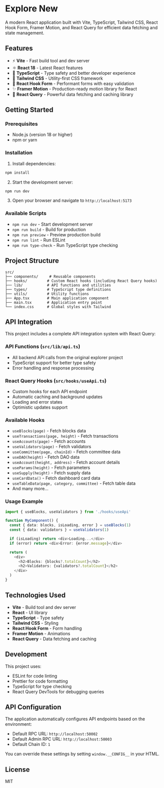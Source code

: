 # Explore New

A modern React application built with Vite, TypeScript, Tailwind CSS, React Hook Form, Framer Motion, and React Query for efficient data fetching and state management.

## Features

- ⚡ **Vite** - Fast build tool and dev server
- ⚛️ **React 18** - Latest React features
- 🔷 **TypeScript** - Type safety and better developer experience
- 🎨 **Tailwind CSS** - Utility-first CSS framework
- 📝 **React Hook Form** - Performant forms with easy validation
- ✨ **Framer Motion** - Production-ready motion library for React
- 🔄 **React Query** - Powerful data fetching and caching library

## Getting Started

### Prerequisites

- Node.js (version 18 or higher)
- npm or yarn

### Installation

1. Install dependencies:
```bash
npm install
```

2. Start the development server:
```bash
npm run dev
```

3. Open your browser and navigate to `http://localhost:5173`

### Available Scripts

- `npm run dev` - Start development server
- `npm run build` - Build for production
- `npm run preview` - Preview production build
- `npm run lint` - Run ESLint
- `npm run type-check` - Run TypeScript type checking

## Project Structure

```
src/
├── components/     # Reusable components
├── hooks/         # Custom React hooks (including React Query hooks)
├── lib/           # API functions and utilities
├── types/         # TypeScript type definitions
├── utils/         # Utility functions
├── App.tsx        # Main application component
├── main.tsx       # Application entry point
└── index.css      # Global styles with Tailwind
```

## API Integration

This project includes a complete API integration system with React Query:

### API Functions (`src/lib/api.ts`)
- All backend API calls from the original explorer project
- TypeScript support for better type safety
- Error handling and response processing

### React Query Hooks (`src/hooks/useApi.ts`)
- Custom hooks for each API endpoint
- Automatic caching and background updates
- Loading and error states
- Optimistic updates support

### Available Hooks
- `useBlocks(page)` - Fetch blocks data
- `useTransactions(page, height)` - Fetch transactions
- `useAccounts(page)` - Fetch accounts
- `useValidators(page)` - Fetch validators
- `useCommittee(page, chainId)` - Fetch committee data
- `useDAO(height)` - Fetch DAO data
- `useAccount(height, address)` - Fetch account details
- `useParams(height)` - Fetch parameters
- `useSupply(height)` - Fetch supply data
- `useCardData()` - Fetch dashboard card data
- `useTableData(page, category, committee)` - Fetch table data
- And many more...

### Usage Example
```typescript
import { useBlocks, useValidators } from './hooks/useApi'

function MyComponent() {
  const { data: blocks, isLoading, error } = useBlocks(1)
  const { data: validators } = useValidators(1)

  if (isLoading) return <div>Loading...</div>
  if (error) return <div>Error: {error.message}</div>

  return (
    <div>
      <h2>Blocks: {blocks?.totalCount}</h2>
      <h2>Validators: {validators?.totalCount}</h2>
    </div>
  )
}
```

## Technologies Used

- **Vite** - Build tool and dev server
- **React** - UI library
- **TypeScript** - Type safety
- **Tailwind CSS** - Styling
- **React Hook Form** - Form handling
- **Framer Motion** - Animations
- **React Query** - Data fetching and caching

## Development

This project uses:
- ESLint for code linting
- Prettier for code formatting
- TypeScript for type checking
- React Query DevTools for debugging queries

## API Configuration

The application automatically configures API endpoints based on the environment:
- Default RPC URL: `http://localhost:50002`
- Default Admin RPC URL: `http://localhost:50003`
- Default Chain ID: `1`

You can override these settings by setting `window.__CONFIG__` in your HTML.

## License

MIT
